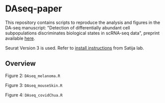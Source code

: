 # DAseq-paper

This repository contains scripts to reproduce the analysis and figures in the DA-seq manuscript: "Detection of differentially abundant cell subpopulations discriminates biological states in scRNA-seq data", preprint available [here](https://www.biorxiv.org/content/10.1101/711929v2).

Seurat Version 3 is used. Refer to [install instructions](https://satijalab.org/seurat/install.html) from Satija lab.

## Overview
Figure 2: `DAseq_melanoma.R`

Figure 3: `DAseq_mouseSkin.R`

Figure 4: `DAseq_covidChua.R`
